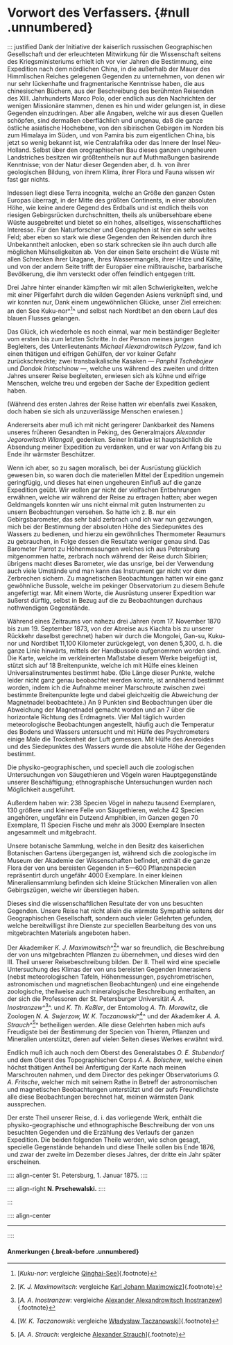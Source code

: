 # Vorwort des Verfassers. {#null .unnumbered}

::: justified
Dank der Initiative der kaiserlich russischen Geographischen Gesellschaft und
der erleuchteten Mitwirkung für die Wissenschaft seitens des Kriegsministeriums
erhielt ich vor vier Jahren die Bestimmung, eine Expedition nach dem nördlichen
China, in die außerhalb der Mauer des Himmlischen Reiches gelegenen Gegenden zu
unternehmen, von denen wir nur sehr lückenhafte und fragmentarische Kenntnisse
haben, die aus chinesischen Büchern, aus der Beschreibung des berühmten
Reisenden des XIII. Jahrhunderts Marco Polo, oder endlich aus den Nachrichten
der wenigen Missionäre stammen, denen es hin und wider gelungen ist, in diese
Gegenden einzudringen. Aber alle Angaben, welche wir aus diesen Quellen
schöpfen, sind dermaßen oberflächlich und ungenau, daß die ganze östliche
asiatische Hochebene, von den sibirischen Gebirgen im Norden bis zum Himalaya im
Süden, und von Pamira bis zum eigentlichen China, bis jetzt so wenig bekannt
ist, wie Centralafrika oder das Innere der Insel Neu-Holland. Selbst über den
orographischen Bau dieses ganzen ungeheuren Landstriches besitzen wir
größtentheils nur auf Muthmaßungen basirende Kenntnisse; von der Natur dieser
Gegenden aber, d. h. von ihrer geologischen Bildung, von ihrem Klima, ihrer
Flora und Fauna wissen wir fast gar nichts.

Indessen liegt diese Terra incognita, welche an Größe den ganzen Osten Europas
überragt, in der Mitte des größten Continents, in einer absoluten Höhe, wie
keine andere Gegend des Erdballs und ist endlich theils von riesigen
Gebirgsrücken durchschnitten, theils als unübersehbare ebene Wüste ausgebreitet
und bietet so ein hohes, allseitiges, wissenschaftliches Interesse. Für den
Naturforscher und Geographen ist hier ein sehr weites Feld; aber eben so stark
wie diese Gegenden den Reisenden durch ihre Unbekanntheit anlocken, eben so
stark schrecken sie ihn auch durch alle möglichen Mühseligkeiten ab. Von der
einen Seite erscheint die Wüste mit allen Schrecken ihrer Uragane, ihres
Wassermangels, ihrer Hitze und Kälte, und von der andern Seite trifft der
Europäer eine mißtrauische, barbarische Bevölkerung, die ihm versteckt oder
offen feindlich entgegen tritt.

Drei Jahre hinter einander kämpften wir mit allen Schwierigkeiten, welche mit
einer Pilgerfahrt durch die wilden Gegenden Asiens verknüpft sind, und wir
konnten nur, Dank einem ungewöhnlichen Glücke, unser Ziel erreichen: an den See
Kuku-nor^[^0001]^ und selbst nach Nordtibet an den obern Lauf des blauen Flusses
gelangen.

Das Glück, ich wiederhole es noch einmal, war mein beständiger Begleiter vom
ersten bis zum letzten Schritte. In der Person meines jungen Begleiters, des
Unterlieutenants *Michael Alexandrowitsch Pylzow*, fand ich einen thätigen und
eifrigen Gehülfen, der vor keiner Gefahr zurückschreckte; zwei transbaikalische
Kasaken — *Panphil Tschebojew* und *Dondok Irintschinow* —, welche uns während
des zweiten und dritten Jahres unserer Reise begleiteten, erwiesen sich als
kühne und eifrige Menschen, welche treu und ergeben der Sache der Expedition
gedient haben.

(Während des ersten Jahres der Reise hatten wir ebenfalls zwei Kasaken, doch
haben sie sich als unzuverlässige Menschen erwiesen.)

Andererseits aber muß ich mit nicht geringerer Dankbarkeit des Namens unseres
früheren Gesandten in Peking, des Generalmajors *Alexander Jegorowitsch
Wlangali*, gedenken. Seiner Initiative ist hauptsächlich die Absendung meiner
Expedition zu verdanken, und er war von Anfang bis zu Ende ihr wärmster
Beschützer.

Wenn ich aber, so zu sagen moralisch, bei der Ausrüstung glücklich gewesen bin,
so waren doch die materiellen Mittel der Expedition ungemein geringfügig, und
dieses hat einen ungeheuren Einfluß auf die ganze Expedition geübt. Wir wollen
gar nicht der vielfachen Entbehrungen erwähnen, welche wir während der Reise zu
ertragen hatten; aber wegen Geldmangels konnten wir uns nicht einmal mit guten
Instrumenten zu unsern Beobachtungen versehen. So hatte ich z. B. nur ein
Gebirgsbarometer, das sehr bald zerbrach und ich war nun gezwungen, mich bei der
Bestimmung der absoluten Höhe des Siedepunktes des Wassers zu bedienen, und
hierzu ein gewöhnliches Thermometer Reaumurs zu gebrauchen, in Folge dessen die
Resultate weniger genau sind. Das Barometer Parrot zu Höhenmessungen welches ich
aus Petersburg mitgenommen hatte, zerbrach noch während der Reise durch
Sibirien; übrigens macht dieses Barometer, wie das unsrige, bei der Verwendung
auch viele Umstände und man kann das Instrument gar nicht vor dem Zerbrechen
sichern. Zu magnetischen Beobachtungen hatten wir eine ganz gewöhnliche Bussole,
welche im pekinger Observatorium zu diesem Behufe angefertigt war. Mit einem
Worte, die Ausrüstung unserer Expedition war äußerst dürftig, selbst in Bezug
auf die zu Beobachtungen durchaus nothwendigen Gegenstände.

Während eines Zeitraums von nahezu drei Jahren (vom 17. November 1870 bis zum
19. September 1873, von der Abreise aus Kiachta bis zu unserer Rückkehr daselbst
gerechnet) haben wir durch die Mongolei, Gan-su, Kuku-nor und Nordtibet 11,100
Kilometer zurückgelegt, von denen 5,300, d. h. die ganze Linie hinwärts, mittels
der Handbussole aufgenommen worden sind. Die Karte, welche im verkleinerten
Maßstabe diesem Werke beigefügt ist, stützt sich auf 18 Breitenpunkte, welche
ich mit Hülfe eines kleinen Universalinstrumentes bestimmt habe. (Die Länge
dieser Punkte, welche leider nicht ganz genau beobachtet werden konnte, ist
annähernd bestimmt worden, indem ich die Aufnahme meiner Marschroute zwischen
zwei bestimmte Breitenpunkte legte und dabei gleichzeitig die Abweichung der
Magnetnadel beobachtete.) An 9 Punkten sind Beobachtungen über die Abweichung
der Magnetnadel gemacht worden und an 7 über die horizontale Richtung des
Erdmagnets. Vier Mal täglich wurden meteorologische Beobachtungen angestellt,
häufig auch die Temperatur des Bodens und Wassers untersucht und mit Hülfe des
Psychrometers einige Male die Trockenheit der Luft gemessen. Mit Hülfe des
Aneroides und des Siedepunktes des Wassers wurde die absolute Höhe der Gegenden
bestimmt.

Die physiko-geographischen, und speciell auch die zoologischen Untersuchungen
von Säugethieren und Vögeln waren Hauptgegenstände unserer Beschäftigung;
ethnographische Untersuchungen wurden nach Möglichkeit ausgeführt.

Außerdem haben wir: 238 Specien Vögel in nahezu tausend Exemplaren, 130 größere
und kleinere Felle von Säugethieren, welche 42 Specien angehören, ungefähr ein
Dutzend Amphibien, im Ganzen gegen 70 Exemplare, 11 Specien Fische und mehr als
3000 Exemplare Insecten angesammelt und mitgebracht.

Unsere botanische Sammlung, welche in den Besitz des kaiserlichen Botanischen
Gartens übergegangen ist, während sich die zoologische im Museum der Akademie
der Wissenschaften befindet, enthält die ganze Flora der von uns bereisten
Gegenden in 5—600 Pflanzenspecien repräsentirt durch ungefähr 4000 Exemplare. In
einer kleinen Mineraliensammlung befinden sich kleine Stückchen Mineralien von
allen Gebirgszügen, welche wir überstiegen haben.

Dieses sind die wissenschaftlichen Resultate der von uns besuchten Gegenden.
Unsere Reise hat nicht allein die wärmste Sympathie seitens der Geographischen
Gesellschaft, sondern auch vieler Gelehrten gefunden, welche bereitwilligst ihre
Dienste zur speciellen Bearbeitung des von uns mitgebrachten Materials angeboten
haben.

Der Akademiker *K. J. Maximowitsch*^[^0002]^ war so freundlich, die Beschreibung der von
uns mitgebrachten Pflanzen zu übernehmen, und dieses wird den III. Theil unserer
Reisebeschreibung bilden. Der II. Theil wird eine specielle Untersuchung des
Klimas der von uns bereisten Gegenden Innerasiens (nebst meteorologischen
Tafeln, Höhenmessungen, psychrometrischen, astronomischen und magnetischen
Beobachtungen) und eine eingehende zoologische, theilweise auch mineralogische
Beschreibung enthalten, an der sich die Professoren der St. Petersburger
Universität *A. A. Inostranzew*^[^0003]^. und *K. Th. Keßler*, der Entomolog *A. Th.
Morawitz*, die Zoologen *N. A. Swjerzow, W. K. Taczanowski*^[^0004]^ und der Akademiker
*A. A. Strauch*^[^0005]^ betheiligen werden. Alle diese Gelehrten haben mich aufs
Freudigste bei der Bestimmung der Specien von Thieren, Pflanzen und Mineralien
unterstützt, deren auf vielen Seiten dieses Werkes erwähnt wird.

Endlich muß ich auch noch dem Oberst des Generalstabes *O. E. Stubendorf* und
dem Oberst des Topographischen Corps *A. A. Bolschew*, welche einen höchst
thätigen Antheil bei Anfertigung der Karte nach meinen Marschrouten nahmen, und
dem Director des pekinger Observatoriums *G. A. Fritsche*, welcher mich mit
seinem Rathe in Betreff der astronomischen und magnetischen Beobachtungen
unterstützt und der aufs Freundlichste alle diese Beobachtungen berechnet hat,
meinen wärmsten Dank aussprechen.

Der erste Theil unserer Reise, d. i. das vorliegende Werk, enthält die
physiko-geographische und ethnographische Beschreibung der von uns besuchten
Gegenden und die Erzählung des Verlaufs der ganzen Expedition. Die beiden
folgenden Theile werden, wie schon gesagt, specielle Gegenstände behandeln und
diese Theile sollen bis Ende 1876, und zwar der zweite im Dezember dieses
Jahres, der dritte ein Jahr später erscheinen.

:::: align-center
St. Petersburg, 1. Januar 1875.
::::

:::: align-right
**N. Prschewalski.**
::::

:::

:::: align-center
****
::::


#### **Anmerkungen** {.break-before .unnumbered}

[^0001]: [*Kuku-nor*: vergleiche [Qinghai-See](https://de.wikipedia.org/wiki/Qinghai-See)]{.footnote}

[^0002]: [*K. J. Maximowitsch*: vergleiche [Karl Johann Maximowicz](https://de.wikipedia.org/wiki/Karl_Johann_Maximowicz)]{.footnote}

[^0003]: [*A. A. Inostranzew*: vergleiche [Alexander Alexandrowitsch Inostranzew](https://de.wikipedia.org/wiki/Alexander_Alexandrowitsch_Inostranzew)]{.footnote}

[^0004]: [*W. K. Taczanowski*: vergleiche [Władysław Taczanowski](https://de.wikipedia.org/wiki/W%C5%82adys%C5%82aw_Taczanowski_(Zoologe))]{.footnote}

[^0005]: [*A. A. Strauch*: vergleiche [Alexander Strauch](https://de.wikipedia.org/wiki/Alexander_Strauch_(Zoologe))]{.footnote}
